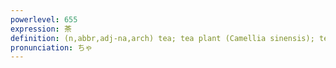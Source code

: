 ```yaml
---
powerlevel: 655
expression: 茶
definition: (n,abbr,adj-na,arch) tea; tea plant (Camellia sinensis); tea preparation; making tea; brown; mockery; (P)
pronunciation: ちゃ
---
```

